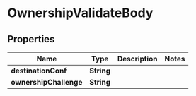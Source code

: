 # OwnershipValidateBody

## Properties
Name | Type | Description | Notes
------------ | ------------- | ------------- | -------------
**destinationConf** | **String** |  | 
**ownershipChallenge** | **String** |  | 
